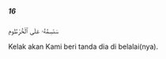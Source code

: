##### 16

<span class="ayah">سَنَسِمُهُۥ عَلَى ٱلْخُرْطُومِ</span>

<span class="ayah_translation">Kelak akan Kami beri tanda dia di belalai(nya).</span>
